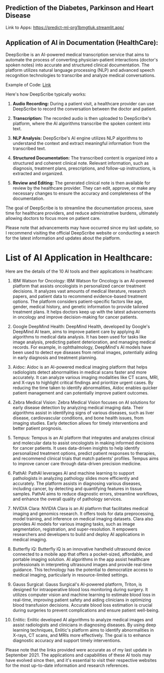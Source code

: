 ## Prediction of the Diabetes, Parkinson and Heart Disease
Link to Apps: https://predict-ml-prg1bmgtluk.streamlit.app/

## Application of AI in Documentation (HealthCare):
DeepScribe is an AI-powered medical transcription service that aims to automate the process of converting physician-patient interactions (doctor's spoken notes) into accurate and structured clinical documentation. The platform utilizes natural language processing (NLP) and advanced speech recognition technologies to transcribe and analyze medical conversations.

Example of Code: [Link](https://github.com/ismailsakdo/predict-ml-health/blob/main/transcribe.py)

Here's how DeepScribe typically works:

1. **Audio Recording:** During a patient visit, a healthcare provider can use DeepScribe to record the conversation between the doctor and patient.

2. **Transcription:** The recorded audio is then uploaded to DeepScribe's platform, where the AI algorithms transcribe the spoken content into text.

3. **NLP Analysis:** DeepScribe's AI engine utilizes NLP algorithms to understand the context and extract meaningful information from the transcribed text.

4. **Structured Documentation:** The transcribed content is organized into a structured and coherent clinical note. Relevant information, such as diagnosis, treatment plans, prescriptions, and follow-up instructions, is extracted and organized.

5. **Review and Editing:** The generated clinical note is then available for review by the healthcare provider. They can edit, approve, or make any necessary changes to ensure the accuracy and completeness of the documentation.

The goal of DeepScribe is to streamline the documentation process, save time for healthcare providers, and reduce administrative burdens, ultimately allowing doctors to focus more on patient care.

Please note that advancements may have occurred since my last update, so I recommend visiting the official DeepScribe website or conducting a search for the latest information and updates about the platform.
# List of AI Application in Healthcare:
Here are the details of the 10 AI tools and their applications in healthcare:

1. IBM Watson for Oncology:
IBM Watson for Oncology is an AI-powered platform that assists oncologists in personalized cancer treatment decisions. It analyzes vast amounts of medical literature, research papers, and patient data to recommend evidence-based treatment options. The platform considers patient-specific factors like age, gender, medical history, and genetic information to provide tailored treatment plans. It helps doctors keep up with the latest advancements in oncology and improve decision-making for cancer patients.

2. Google DeepMind Health:
DeepMind Health, developed by Google's DeepMind AI team, aims to improve patient care by applying AI algorithms to medical data analysis. It has been used for tasks like image analysis, predicting patient deterioration, and managing medical records. For example, in ophthalmology, DeepMind's AI models have been used to detect eye diseases from retinal images, potentially aiding in early diagnosis and treatment planning.

3. Aidoc:
Aidoc is an AI-powered medical imaging platform that helps radiologists detect abnormalities in medical scans faster and more accurately. It can analyze various imaging modalities like CT scans, MRI, and X-rays to highlight critical findings and prioritize urgent cases. By reducing the time taken to identify abnormalities, Aidoc enables quicker patient management and can potentially improve patient outcomes.

4. Zebra Medical Vision:
Zebra Medical Vision focuses on AI solutions for early disease detection by analyzing medical imaging data. Their algorithms assist in identifying signs of various diseases, such as liver disease, cardiovascular conditions, and bone health issues, from imaging studies. Early detection allows for timely interventions and better patient prognosis.

5. Tempus:
Tempus is an AI platform that integrates and analyzes clinical and molecular data to assist oncologists in making informed decisions for cancer patients. It uses data-driven insights to help identify personalized treatment options, predict patient responses to therapies, and recommend clinical trials that match patients' profiles. Tempus aims to improve cancer care through data-driven precision medicine.

6. PathAI:
PathAI leverages AI and machine learning to support pathologists in analyzing pathology slides more efficiently and accurately. The platform assists in diagnosing various diseases, including cancer, by detecting and quantifying features in tissue samples. PathAI aims to reduce diagnostic errors, streamline workflows, and enhance the overall quality of pathology services.

7. NVIDIA Clara:
NVIDIA Clara is an AI platform that facilitates medical imaging and genomics research. It offers tools for data preprocessing, model training, and inference on medical imaging datasets. Clara also provides AI models for various imaging tasks, such as image segmentation, registration, and super-resolution. It empowers researchers and developers to build and deploy AI applications in medical imaging.

8. Butterfly iQ:
Butterfly iQ is an innovative handheld ultrasound device connected to a mobile app that offers a pocket-sized, affordable, and portable imaging solution. AI algorithms in the app assist healthcare professionals in interpreting ultrasound images and provide real-time guidance. This technology has the potential to democratize access to medical imaging, particularly in resource-limited settings.

9. Gauss Surgical:
Gauss Surgical's AI-powered platform, Triton, is designed for intraoperative blood loss monitoring during surgery. It utilizes computer vision and machine learning to estimate blood loss in real-time, improving patient safety and aiding clinicians in optimizing blood transfusion decisions. Accurate blood loss estimation is crucial during surgeries to prevent complications and ensure patient well-being.

10. Enlitic:
Enlitic developed AI algorithms to analyze medical images and assist radiologists and clinicians in diagnosing diseases. By using deep learning techniques, Enlitic's platform aims to identify abnormalities in X-rays, CT scans, and MRIs more effectively. The goal is to enhance diagnostic accuracy and support timely interventions.

Please note that the links provided were accurate as of my last update in September 2021. The applications and capabilities of these AI tools may have evolved since then, and it's essential to visit their respective websites for the most up-to-date information and research references.
